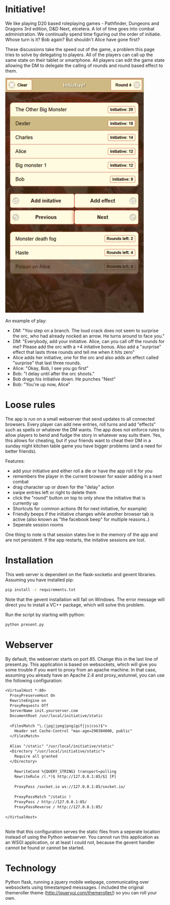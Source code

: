 # Initiative!
We like playing D20 based roleplaying games - Pathfinder, Dungeons and Dragons 3rd edition, D&D Next, etcetera. A lot of time goes into combat administration. We continually spend time figuring out the order of initiatie. Whose turn is it? Bob again? But shouldn't Alice have gone first? 

These discussions take the speed out of the game, a problem this page tries to solve by delegating to players. All of the players can call up the same state on their tablet or smartphone. All players can edit the game state allowing the DM to delegate the calling of rounds and round based effect to them. 

![Alt text](/static/css/images/screenshot.png?raw=true "App screeshot")

An example of play: 
- DM: "You step on a branch. The loud crack does not seem to surprise the orc, who had already nocked an arrow. He turns around to face you."
- DM: "Everybody, add your initiative. Alice, can you call off the rounds for me? Please add the orc with a +4 initative bonus. Also add a "surprise" effect that lasts three rounds and tell me when it hits zero"
- Alice adds her initiative, one for the orc and also adds an effect called "surprise" that last three rounds. 
- Alice: "Okay, Bob, I see you go first"
- Bob: "I delay until after the orc shoots."
- Bob drags his initiative down. He punches "Next"
- Bob: "You're up now, Alice"

# Loose rules
The app is run on a small webserver that send updates to all connected browsers. Every player can add new entries, roll turns and add "effects" such as spells or whatever the DM wants. The app does not enforce rules to allow players to bend and fudge the story in whatever way suits them. Yes, this allows for cheating, but if your friends want to cheat their DM in a sunday night kitchen table game you have bigger problems (and a need for better friends).

Features: 
- add your initiative and either roll a die or have the app roll it for you
- remembers the player in the current browser for easier adding in a next combat
- drag character up or down for the "delay" action
- swipe entries left or right to delete them
- click the "round" button on top to only show the initiative that is currently up
- Shortcuts for common actions (N for next initiative, for example)
- Friendly beeps if the initiative changes while another browser tab is active (also known as "the facebook beep" for multiple reasons..)
- Seperate session rooms

One thing to note is that session states live in the memory of the app and are not persistent. If the app restarts, the initative sessions are lost. 

# Installation
This web server is dependent on the flask-socketio and gevent libraries. Assuming you have installed pip:
```sh
pip install -r requirements.txt 
```
Note that the gevent installation will fail on Windows. The error message will direct you to install a VC++ package, which will solve this problem. 

Run the script by starting with python:
```sh
python present.py
````

# Webserver
By default, the webserver starts on port 85. Change this in the last line of present.py. This application is based on websockets, which will give you some trouble if you want to proxy from an apache machine. In that case, assuming you already have an Apache 2.4 and proxy_wstunnel, you can use the following configuration: 
```
<VirtualHost *:80>
  ProxyPreserveHost On
  RewriteEngine on
  ProxyRequests Off
  ServerName init.yourserver.com
  DocumentRoot /usr/local/initiative/static

  <FilesMatch "\.(jpg|jpeg|png|gif|js|css)$">
    Header set Cache-Control "max-age=290304000, public"
  </FilesMatch>

  Alias "/static" "/usr/local/initiative/static"
  <Directory "/usr/local/initiative/static">
    Require all granted
  </Directory>

    RewriteCond %{QUERY_STRING} transport=polling
    RewriteRule /(.*)$ http://127.0.0.1:85/$1 [P]

    ProxyPass /socket.io ws://127.0.0.1:85/socket.io/

    ProxyPassMatch ^/static !
    ProxyPass / http://127.0.0.1:85/
    ProxyPassReverse / http://127.0.0.1:85/

</VirtualHost>


```
Note that this configuration serves the static files from a seperate location instead of using the Python webserver. You cannot run this application as an WSGI application, or at least I could not, because the gevent handler cannot be found or cannot be started. 


# Technology
Python flask, running a jquery mobile webpage, communicating over websockets using timestamped messsages. I included the original themeroller theme (http://jqueryui.com/themeroller/) so you can roll your own. 

